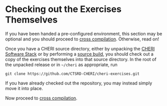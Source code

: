 # Checking out the Exercises Themselves

If you have been handed a pre-configured environment, this section may be
optional and you should proceed to [cross compilation](./cross-ccc.md).
Otherwise, read on!

Once you have a CHERI source directory, either by unpacking the [CHERI Software
Stack](https://cheri-dist.cl.cam.ac.uk/) or by performing a [source
build](./get.md#from-source), you should check out a copy of the exercises
themselves into that source directory.  In the root of the unpacked release or
in `~/cheri` as appropriate, run
```
git clone https://github.com/CTSRD-CHERI/cheri-exercises.git
```
If you have already checked out the repository, you may instead simply move it
into place.

Now proceed to [cross compilation](./cross.md).
